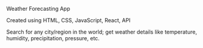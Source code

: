 Weather Forecasting App

Created using
HTML,
CSS,
JavaScript,
React,
API

Search for any city/region in the world;
get weather details like temperature, humidity, precipitation, pressure, etc.
